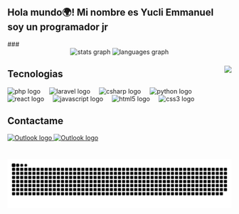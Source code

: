 <h2 align="left">Hola mundo🌍! Mi nombre es Yucli Emmanuel soy un programador jr</h2>
<p></p>
###

<div align="center">
  <img src="https://github-readme-stats.vercel.app/api?username=Yexqls&hide_title=false&hide_rank=false&show_icons=true&include_all_commits=true&count_private=true&disable_animations=false&theme=dracula&locale=en&hide_border=false" height="150" alt="stats graph"  />
  <img src="https://github-readme-stats.vercel.app/api/top-langs?username=maurodesouza&locale=en&hide_title=false&layout=compact&card_width=320&langs_count=5&theme=dracula&hide_border=false" height="150" alt="languages graph"  />
</div>

###

<img align="right" height="150" src="https://media2.giphy.com/media/v1.Y2lkPTc5MGI3NjExOWJtaGhueDczZWxmb2ZvNDJ2ZXM0MXZyc3d5MzdiZzVvdTV0NzJ2YSZlcD12MV9pbnRlcm5hbF9naWZfYnlfaWQmY3Q9Zw/qQRfz2VfUbDeebczif/giphy.gif"  />

###
<h2>Tecnologias</h2>
<div align="left">
    <img src="https://cdn.jsdelivr.net/gh/devicons/devicon/icons/php/php-original.svg" height="30" alt="php logo"  />
  <img width="12" />
  <img src="https://cdn.jsdelivr.net/gh/devicons/devicon/icons/laravel/laravel-original.svg" height="30" alt="laravel logo"  />
  <img width="12" />
  <img src="https://cdn.jsdelivr.net/gh/devicons/devicon/icons/csharp/csharp-original.svg" height="30" alt="csharp logo"  />
  <img width="12" />
  <img src="https://cdn.jsdelivr.net/gh/devicons/devicon/icons/python/python-original.svg" height="30" alt="python logo"  />
  <img width="12" />
  <img src="https://cdn.jsdelivr.net/gh/devicons/devicon/icons/react/react-original.svg" height="30" alt="react logo"  />
  <img width="12" />
  <img src="https://cdn.jsdelivr.net/gh/devicons/devicon/icons/javascript/javascript-original.svg" height="30" alt="javascript logo"  />
  <img width="12" />
  <img src="https://cdn.jsdelivr.net/gh/devicons/devicon/icons/html5/html5-original.svg" height="30" alt="html5 logo"  />
  <img width="12" />
  <img src="https://cdn.jsdelivr.net/gh/devicons/devicon/icons/css3/css3-original.svg" height="30" alt="css3 logo"  />

</div>

###
<h2>Contactame</h2>
<div align="left">
<a href="mailto:tuemail@outlook.com" target="_blank">
  <img src="https://img.shields.io/badge/Microsoft_Outlook-0078D4?style=for-the-badge&logo=microsoft-outlook&logoColor=white" height="35" alt="Outlook logo" />
</a>
<a href="https://wa.me/524351218024?text=Hola%2C%20estoy%20interesado%20en%20tus%20servicios%21" target="_blank">
 <img src="https://img.shields.io/badge/WhatsApp-25D366?style=for-the-badge&logo=whatsapp&logoColor=white" height="35" alt="Outlook logo" />
</a>
</div>

###

<br clear="both">

<img src="https://raw.githubusercontent.com/Yexqls/Yexqls/output/snake.svg" alt="Snake animation" />

###
